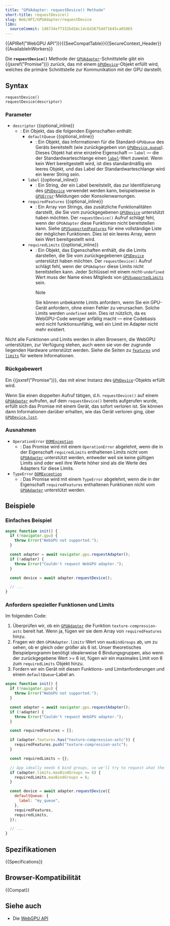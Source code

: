 ```yaml
---
title: "GPUAdapter: requestDevice() Methode"
short-title: requestDevice()
slug: Web/API/GPUAdapter/requestDevice
l10n:
  sourceCommit: 1d6734ef7332bd16c14c6d3675dd71645ca05865
---
```


{{APIRef("WebGPU API")}}{{SeeCompatTable}}{{SecureContext_Header}}{{AvailableInWorkers}}

Die **`requestDevice()`** Methode der [`GPUAdapter`](/de/docs/Web/API/GPUAdapter)-Schnittstelle gibt ein {{jsxref("Promise")}} zurück, das mit einem [`GPUDevice`](/de/docs/Web/API/GPUDevice)-Objekt erfüllt wird, welches die primäre Schnittstelle zur Kommunikation mit der GPU darstellt.

## Syntax

```js-nolint
requestDevice()
requestDevice(descriptor)
```

### Parameter

- `descriptor` {{optional_inline}}
  - : Ein Objekt, das die folgenden Eigenschaften enthält:
    - `defaultQueue` {{optional_inline}}
      - : Ein Objekt, das Informationen für die Standard-`GPUQueue` des Geräts bereitstellt (wie zurückgegeben von [`GPUDevice.queue`](/de/docs/Web/API/GPUDevice/queue)). Dieses Objekt hat eine einzelne Eigenschaft — `label` — die der Standardwarteschlange einen [`label`](/de/docs/Web/API/GPUQueue/label)-Wert zuweist. Wenn kein Wert bereitgestellt wird, ist dies standardmäßig ein leeres Objekt, und das Label der Standardwarteschlange wird ein leerer String sein.
    - `label` {{optional_inline}}
      - : Ein String, der ein Label bereitstellt, das zur Identifizierung des [`GPUDevice`](/de/docs/Web/API/GPUDevice) verwendet werden kann, beispielsweise in [`GPUError`](/de/docs/Web/API/GPUError)-Meldungen oder Konsolenwarnungen.
    - `requiredFeatures` {{optional_inline}}
      - : Ein Array von Strings, das zusätzliche Funktionalitäten darstellt, die Sie vom zurückgegebenen [`GPUDevice`](/de/docs/Web/API/GPUDevice) unterstützt haben möchten. Der `requestDevice()` Aufruf schlägt fehl, wenn der `GPUAdapter` diese Funktionen nicht bereitstellen kann. Siehe [`GPUSupportedFeatures`](/de/docs/Web/API/GPUSupportedFeatures) für eine vollständige Liste der möglichen Funktionen. Dies ist ein leeres Array, wenn kein Wert bereitgestellt wird.
    - `requiredLimits` {{optional_inline}}
      - : Ein Objekt, das Eigenschaften enthält, die die Limits darstellen, die Sie vom zurückgegebenen [`GPUDevice`](/de/docs/Web/API/GPUDevice) unterstützt haben möchten. Der `requestDevice()` Aufruf schlägt fehl, wenn der `GPUAdapter` diese Limits nicht bereitstellen kann. Jeder Schlüssel mit einem nicht-`undefined` Wert muss der Name eines Mitglieds von [`GPUSupportedLimits`](/de/docs/Web/API/GPUSupportedLimits) sein.
        > [!NOTE]
        > Sie können unbekannte Limits anfordern, wenn Sie ein GPU-Gerät anfordern, ohne einen Fehler zu verursachen. Solche Limits werden `undefined` sein. Dies ist nützlich, da es WebGPU-Code weniger anfällig macht — eine Codebasis wird nicht funktionsunfähig, weil ein Limit im Adapter nicht mehr existiert.

Nicht alle Funktionen und Limits werden in allen Browsern, die WebGPU unterstützen, zur Verfügung stehen, auch wenn sie von der zugrunde liegenden Hardware unterstützt werden. Siehe die Seiten zu [`features`](/de/docs/Web/API/GPUAdapter/features) und [`limits`](/de/docs/Web/API/GPUAdapter/limits) für weitere Informationen.

### Rückgabewert

Ein {{jsxref("Promise")}}, das mit einer Instanz des [`GPUDevice`](/de/docs/Web/API/GPUDevice)-Objekts erfüllt wird.

Wenn Sie einen doppelten Aufruf tätigen, d.h. `requestDevice()` auf einem [`GPUAdapter`](/de/docs/Web/API/GPUAdapter) aufrufen, auf dem `requestDevice()` bereits aufgerufen wurde, erfüllt sich das Promise mit einem Gerät, das sofort verloren ist. Sie können dann Informationen darüber erhalten, wie das Gerät verloren ging, über [`GPUDevice.lost`](/de/docs/Web/API/GPUDevice/lost).

### Ausnahmen

- `OperationError` [`DOMException`](/de/docs/Web/API/DOMException)
  - : Das Promise wird mit einem `OperationError` abgelehnt, wenn die in der Eigenschaft `requiredLimits` enthaltenen Limits nicht vom [`GPUAdapter`](/de/docs/Web/API/GPUAdapter) unterstützt werden, entweder weil sie keine gültigen Limits sind oder weil ihre Werte höher sind als die Werte des Adapters für diese Limits.
- `TypeError` [`DOMException`](/de/docs/Web/API/DOMException)
  - : Das Promise wird mit einem `TypeError` abgelehnt, wenn die in der Eigenschaft `requiredFeatures` enthaltenen Funktionen nicht vom [`GPUAdapter`](/de/docs/Web/API/GPUAdapter) unterstützt werden.

## Beispiele

### Einfaches Beispiel

```js
async function init() {
  if (!navigator.gpu) {
    throw Error("WebGPU not supported.");
  }

  const adapter = await navigator.gpu.requestAdapter();
  if (!adapter) {
    throw Error("Couldn't request WebGPU adapter.");
  }

  const device = await adapter.requestDevice();

  // ...
}
```

### Anfordern spezieller Funktionen und Limits

Im folgenden Code:

1. Überprüfen wir, ob ein [`GPUAdapter`](/de/docs/Web/API/GPUAdapter) die Funktion `texture-compression-astc` bereit hat. Wenn ja, fügen wir sie dem Array von `requiredFeatures` hinzu.
2. Fragen wir den `GPUAdapter.limits`-Wert von `maxBindGroups` ab, um zu sehen, ob er gleich oder größer als 6 ist. Unser theoretisches Beispielprogramm benötigt idealerweise 6 Bindungsgruppen, also wenn der zurückgegebene Wert >= 6 ist, fügen wir ein maximales Limit von 6 zum `requiredLimits` Objekt hinzu.
3. Fordern wir ein Gerät mit diesen Funktions- und Limitanforderungen und einem `defaultQueue`-Label an.

```js
async function init() {
  if (!navigator.gpu) {
    throw Error("WebGPU not supported.");
  }

  const adapter = await navigator.gpu.requestAdapter();
  if (!adapter) {
    throw Error("Couldn't request WebGPU adapter.");
  }

  const requiredFeatures = [];

  if (adapter.features.has("texture-compression-astc")) {
    requiredFeatures.push("texture-compression-astc");
  }

  const requiredLimits = {};

  // App ideally needs 6 bind groups, so we'll try to request what the app needs
  if (adapter.limits.maxBindGroups >= 6) {
    requiredLimits.maxBindGroups = 6;
  }

  const device = await adapter.requestDevice({
    defaultQueue: {
      label: "my_queue",
    },
    requiredFeatures,
    requiredLimits,
  });

  // ...
}
```

## Spezifikationen

{{Specifications}}

## Browser-Kompatibilität

{{Compat}}

## Siehe auch

- Die [WebGPU API](/de/docs/Web/API/WebGPU_API)
